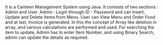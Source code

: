 It is a Canteen Management System using Java. 
It consists of two sections : Admin and User.
Admin : Login through ID - Password and can Insert, Update and Delete Items from Menu.
User can View Menu and Order Food and at last, Invoice is generated.
In this the concept of Array like deletion in array, and various calculations are performed and used. 
For searching the item to update, Admin has to enter Item Number, and using Binary Search, admin can update the details as required. 
